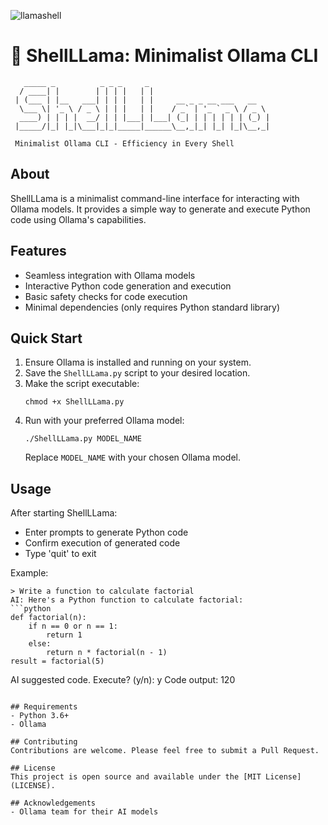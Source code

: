 ![llamashell](https://github.com/xHand-Eye/ShellLLama/assets/99139432/c9c32eeb-db0e-4251-9193-3e6acc959400)

# 🐑 ShellLLama: Minimalist Ollama CLI

```
   _____ _          _ _ _     _                         
  / ____| |        | | | |   | |                        
 | (___ | |__   ___| | | |   | |     __ _ _ __ ___   __ 
  \___ \| '_ \ / _ \ | | |   | |    / _` | '_ ` _ \ / _ \
  ____) | | | |  __/ | | |___| |___| (_| | | | | | | (_) |
 |_____/|_| |_|\___|_|_|_____|______\__,_|_| |_| |_|\__,_|
                                                         
 Minimalist Ollama CLI - Efficiency in Every Shell
```

## About
ShellLLama is a minimalist command-line interface for interacting with Ollama models. It provides a simple way to generate and execute Python code using Ollama's capabilities.

## Features
- Seamless integration with Ollama models
- Interactive Python code generation and execution
- Basic safety checks for code execution
- Minimal dependencies (only requires Python standard library)

## Quick Start
1. Ensure Ollama is installed and running on your system.
2. Save the `ShellLLama.py` script to your desired location.
3. Make the script executable:
   ```
   chmod +x ShellLLama.py
   ```
4. Run with your preferred Ollama model:
   ```
   ./ShellLLama.py MODEL_NAME
   ```
   Replace `MODEL_NAME` with your chosen Ollama model.

## Usage
After starting ShellLLama:
- Enter prompts to generate Python code
- Confirm execution of generated code
- Type 'quit' to exit

Example:
```
> Write a function to calculate factorial
AI: Here's a Python function to calculate factorial:
```python
def factorial(n):
    if n == 0 or n == 1:
        return 1
    else:
        return n * factorial(n - 1)
result = factorial(5)
```
AI suggested code. Execute? (y/n): y
Code output:
120
```

## Requirements
- Python 3.6+
- Ollama

## Contributing
Contributions are welcome. Please feel free to submit a Pull Request.

## License
This project is open source and available under the [MIT License](LICENSE).

## Acknowledgements
- Ollama team for their AI models
